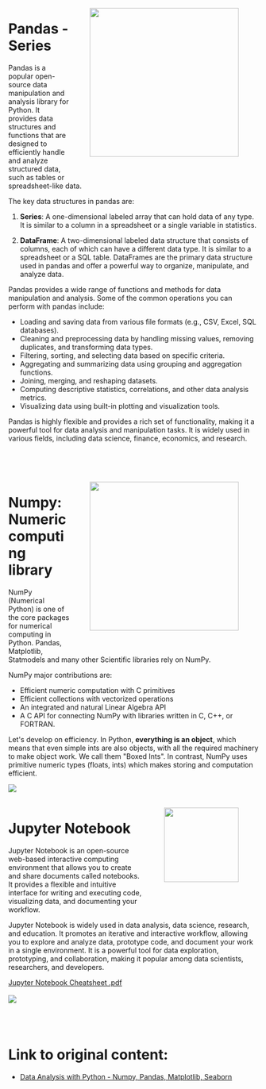 
<img src="https://user-images.githubusercontent.com/7065401/75165824-badf4680-5701-11ea-9c5b-5475b0a33abf.png"
    style="width:300px; float: right; margin: 0 40px 40px 40px;"></img>

# Pandas - Series

Pandas is a popular open-source data manipulation and analysis library for Python. It provides data structures and functions that are designed to efficiently handle and analyze structured data, such as tables or spreadsheet-like data.

The key data structures in pandas are:

1. **Series**: A one-dimensional labeled array that can hold data of any type. It is similar to a column in a spreadsheet or a single variable in statistics.

2. **DataFrame**: A two-dimensional labeled data structure that consists of columns, each of which can have a different data type. It is similar to a spreadsheet or a SQL table. DataFrames are the primary data structure used in pandas and offer a powerful way to organize, manipulate, and analyze data.

Pandas provides a wide range of functions and methods for data manipulation and analysis. Some of the common operations you can perform with pandas include:

- Loading and saving data from various file formats (e.g., CSV, Excel, SQL databases).
- Cleaning and preprocessing data by handling missing values, removing duplicates, and transforming data types.
- Filtering, sorting, and selecting data based on specific criteria.
- Aggregating and summarizing data using grouping and aggregation functions.
- Joining, merging, and reshaping datasets.
- Computing descriptive statistics, correlations, and other data analysis metrics.
- Visualizing data using built-in plotting and visualization tools.

Pandas is highly flexible and provides a rich set of functionality, making it a powerful tool for data analysis and manipulation tasks. It is widely used in various fields, including data science, finance, economics, and research.

<br>
<br>
<br>

<img src="https://user-images.githubusercontent.com/7065401/39118381-910eb0c2-46e9-11e8-81f1-a5b897401c23.jpeg"
    style="width:300px; float: right; margin: 0 40px 40px 40px;"></img>

# Numpy: Numeric computing library

NumPy (Numerical Python) is one of the core packages for numerical computing in Python. Pandas, Matplotlib, Statmodels and many other Scientific libraries rely on NumPy.

NumPy major contributions are:

* Efficient numeric computation with C primitives
* Efficient collections with vectorized operations
* An integrated and natural Linear Algebra API
* A C API for connecting NumPy with libraries written in C, C++, or FORTRAN.

Let's develop on efficiency. In Python, **everything is an object**, which means that even simple ints are also objects, with all the required machinery to make object work. We call them "Boxed Ints". In contrast, NumPy uses primitive numeric types (floats, ints) which makes storing and computation efficient.

<img src="https://docs.google.com/drawings/d/e/2PACX-1vTkDtKYMUVdpfVb3TTpr_8rrVtpal2dOknUUEOu85wJ1RitzHHf5nsJqz1O0SnTt8BwgJjxXMYXyIqs/pub?w=726&h=396" />
<br>
<br>


<img src="https://www.isaacslavitt.com/images/jupyter.png"
    style="width:150px; float: right; margin: 0 40px 40px 40px;"></img>

# Jupyter Notebook

Jupyter Notebook is an open-source web-based interactive computing environment that allows you to create and share documents called notebooks. It provides a flexible and intuitive interface for writing and executing code, visualizing data, and documenting your workflow.

Jupyter Notebook is widely used in data analysis, data science, research, and education. It promotes an iterative and interactive workflow, allowing you to explore and analyze data, prototype code, and document your work in a single environment. It is a powerful tool for data exploration, prototyping, and collaboration, making it popular among data scientists, researchers, and developers.


[Jupyter Notebook Cheatsheet .pdf](https://blogs.ubc.ca/advancedgis/files/2020/11/Jupyter_Cheatsheet.pdf)
<br>
<br>
![](https://i.imgur.com/1DIBA04.png)


<br>
<br>

# Link to original content:
- [Data Analysis with Python - Numpy, Pandas, Matplotlib, Seaborn](https://www.youtube.com/watch?v=r-uOLxNrNk8)
